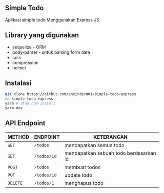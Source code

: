 ## Simple Todo

Aplikasi simple todo Menggunakan Express JS

## Library yang digunakan

- sequelize - ORM
- body-parser - untuk parsing form data
- cors
- compression
- helmet

## Instalasi

```bash
git clone https://github.com/ancindev001/simple-todo-express
cd simple-todo-express
yarn # atau npm install
yarn dev
```

## API Endpoint

| METHOD   | ENDPOINT    | KETERANGAN                             |
| -------- | ----------- | -------------------------------------- |
| `GET`    | `/todos`    | mendapatkan semua todo                 |
| `GET`    | `/todos/id` | mendapatkan sebuah todo berdasarkan id |
| `POST`   | `/todos`    | membuat todos                          |
| `PUT`    | `/todos/id` | update todo                            |
| `DELETE` | `/todos/1`  | menghapus todo                         |
